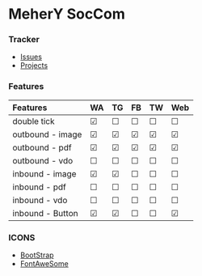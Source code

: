 # MeherY SocCom

### Tracker
* [Issues](https://github.com/mehery-soccom/mehery-tracker/issues)
* [Projects](https://github.com/orgs/mehery-soccom/projects/3)

### Features

Features              | WA            | TG            |     FB        |     TW        | Web 
:-------------------- | :-------------| :-------------| :-------------| :-------------| :-------------
double tick           | &#9745;       |  &#9744;      |  &#9744;      |  &#9744;      |  &#9744;
outbound - image      | &#9745;       |  &#9745;      |  &#9745;      |  &#9745;      |  &#9745;
outbound - pdf        | &#9745;       |  &#9745;      |  &#9745;      |  &#9745;      |  &#9745;
outbound - vdo        | &#9744;       |  &#9744;      |  &#9744;      |  &#9744;      |  &#9744;
inbound - image       | &#9745;       |  &#9745;      |  &#9744;      |  &#9744;      |  &#9744;
inbound - pdf         | &#9744;       |  &#9744;      |  &#9744;      |  &#9744;      |  &#9744;
inbound - vdo         | &#9744;       |  &#9744;      |  &#9744;      |  &#9744;      |  &#9744;
inbound - Button      | &#9745;       |  &#9745;      |  &#9744;      |  &#9744;      |  &#9745;


### ICONS
* [BootStrap](https://icons.getbootstrap.com/)
* [FontAweSome](https://fontawesome.com/v5.15/icons?d=gallery&p=2)
